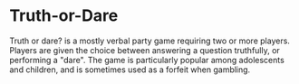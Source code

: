 # Truth-or-Dare
Truth or dare? is a mostly verbal party game requiring two or more players. Players are given the choice between answering a question truthfully, or performing a "dare". The game is particularly popular among adolescents and children, and is sometimes used as a forfeit when gambling.
